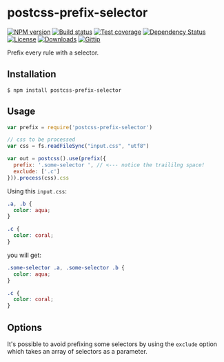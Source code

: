 
# postcss-prefix-selector

[![NPM version][npm-image]][npm-url]
[![Build status][travis-image]][travis-url]
[![Test coverage][coveralls-image]][coveralls-url]
[![Dependency Status][david-image]][david-url]
[![License][license-image]][license-url]
[![Downloads][downloads-image]][downloads-url]
[![Gittip][gittip-image]][gittip-url]

Prefix every rule with a selector.

## Installation

```console
$ npm install postcss-prefix-selector
```

## Usage

```js
var prefix = require('postcss-prefix-selector')

// css to be processed
var css = fs.readFileSync("input.css", "utf8")

var out = postcss().use(prefix({
  prefix: '.some-selector ', // <--- notice the traililng space!
  exclude: ['.c']
})).process(css).css
```

Using this `input.css`:

```css
.a, .b {
  color: aqua;
}

.c {
  color: coral;
}
```

you will get:

```css
.some-selector .a, .some-selector .b {
  color: aqua;
}

.c {
  color: coral;
}
```


## Options

It's possible to avoid prefixing some selectors by using the `exclude` option which takes an array of selectors as a parameter.


[gitter-image]: https://badges.gitter.im/jonathanong/postcss-prefix-selector.png
[gitter-url]: https://gitter.im/jonathanong/postcss-prefix-selector
[npm-image]: https://img.shields.io/npm/v/postcss-prefix-selector.svg?style=flat-square
[npm-url]: https://npmjs.org/package/postcss-prefix-selector
[github-tag]: http://img.shields.io/github/tag/jonathanong/postcss-prefix-selector.svg?style=flat-square
[github-url]: https://github.com/jonathanong/postcss-prefix-selector/tags
[travis-image]: https://img.shields.io/travis/jonathanong/postcss-prefix-selector.svg?style=flat-square
[travis-url]: https://travis-ci.org/jonathanong/postcss-prefix-selector
[coveralls-image]: https://img.shields.io/coveralls/jonathanong/postcss-prefix-selector.svg?style=flat-square
[coveralls-url]: https://coveralls.io/r/jonathanong/postcss-prefix-selector
[david-image]: http://img.shields.io/david/jonathanong/postcss-prefix-selector.svg?style=flat-square
[david-url]: https://david-dm.org/jonathanong/postcss-prefix-selector
[license-image]: http://img.shields.io/npm/l/postcss-prefix-selector.svg?style=flat-square
[license-url]: LICENSE
[downloads-image]: http://img.shields.io/npm/dm/postcss-prefix-selector.svg?style=flat-square
[downloads-url]: https://npmjs.org/package/postcss-prefix-selector
[gittip-image]: https://img.shields.io/gratipay/jonathanong.svg?style=flat-square
[gittip-url]: https://gratipay.com/jonathanong/
